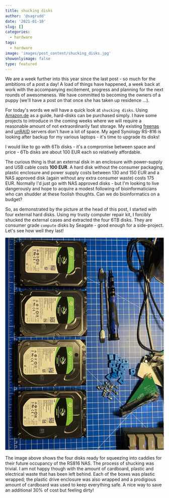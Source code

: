 ```yaml
---
title: shucking disks
author: '@sagrudd'
date: '2021-01-10'
slug: []
categories:
  - hardware
tags:
  - hardware
image: 'images/post_content/shucking_disks.jpg'
showonlyimage: false
type: featured
---
```


We are a week further into this year since the last post - so much for the
ambitions of a post a day! A load of things have happened, a week back at work
with the accompanying excitement, progress and planning for the next rounds of
awesomeness. We have committed to becoming the owners of a puppy (we'll have a
post on that once she has taken up residence ...).

For today's words we will have a quick look at `shucking disks`. Using 
[Amazon.de](https://amazon.de) as a guide, hard-disks can be purchased simply.
I have some projects to introduce in the coming weeks where we will require a
reasonable amount of not extraordinarily fast storage. My existing 
[freenas](https://freenas.org) and [unRAID](https://unraid.net) servers don't
have a lot of space. My aged Synology RS-816 is looking after backup for my
various laptops - it's time to upgrade its disks!

I would like to go with 6Tb disks - it's a compromise between space and price -
6Tb disks are about 100 EUR each so relatively affordable. 

The curious thing is that an external disk in an enclosure with power-supply and
USB cable costs **100 EUR**. A hard disk without the consumer packaging, plastic
enclosure and power supply costs between 130 and 150 EUR and a NAS approved disk
(again without any extra consumer waste) costs 175 EUR. Normally I'd just go 
with NAS approved disks - but I'm looking to live dangerously and hope to 
acquire a modest following of bioinformaticians who can shudder at these
foolish thoughts. Can we do bioinformatics on a budget?

So, as demonstrated by the picture at the head of this post, I started with four
external hard disks. Using my trusty computer repair kit, I forcibly shucked the
external cases and extracted the four 6TB disks. They are consumer grade
`compute` disks by Seagate - good enough for a side-project. Let's see how well
they last!

![](/images/post_content/shucked_disks.jpg)

The image above shows the four disks ready for squeezing into caddies for their
future occupancy of the RS816 NAS. The process of shucking was trivial. I am
not happy though with the amount of cardboard, plastic and electrical waste that
has been left behind. Each of the boxes was plastic wrapped; the plastic drive
enclosure was also wrapped and a prodigious amount of cardboard was used to keep
everything safe. A nice way to save an additional 30% of cost but feeling dirty!

